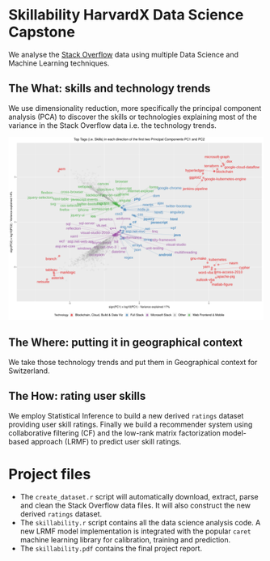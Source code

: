 # Skillability HarvardX Data Science Capstone
We analyse the [Stack Overflow](https://stackoverflow.com/) data using multiple Data Science and Machine Learning techniques.

## The What: skills and technology trends
We use dimensionality reduction, more specifically the principal component analysis (PCA) to discover the skills or technologies explaining most of the variance in the Stack Overflow data i.e. the technology trends.

![Technology trends](https://raw.githubusercontent.com/bravegag/HarvardX-Skillability/master/images/pca.svg "Technology trends")

## The Where: putting it in geographical context
We take those technology trends and put them in Geographical context for Switzerland.

## The How: rating user skills
We employ Statistical Inference to build a new derived `ratings` dataset providing user skill ratings. Finally we build a recommender system using collaborative filtering (CF) and the low-rank matrix factorization model-based approach (LRMF) to predict user skill ratings.

# Project files

* The `create_dataset.r` script will automatically download, extract, parse and clean the Stack Overflow data files. It will also construct the new derived `ratings` dataset.
* The `skillability.r` script contains all the data science analysis code. A new LRMF model implementation is integrated with the popular `caret` machine learning library for calibration, training and prediction.
* The `skillability.pdf` contains the final project report.
